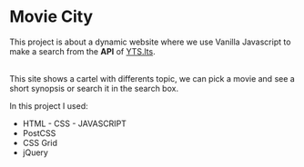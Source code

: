 # Movie City

This project is about a dynamic website where we use Vanilla Javascript to make a search from the **API** of [YTS.lts](https://yts.lt/api). 

<br/>
This site shows a cartel with differents topic, we can pick a movie and see a short synopsis or search it in the search box.

In this project I used:
- HTML - CSS - JAVASCRIPT
- PostCSS
- CSS Grid
- jQuery


